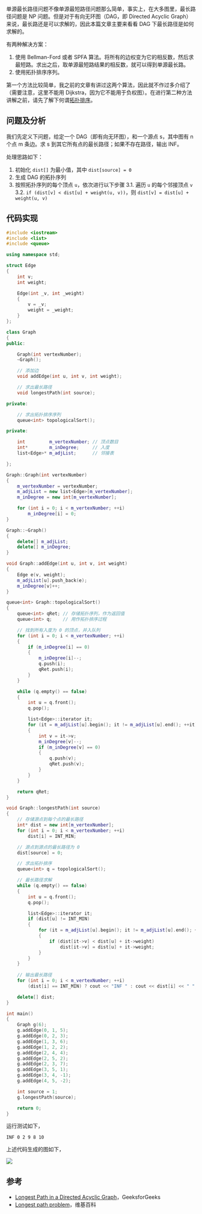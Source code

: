 单源最长路径问题不像单源最短路径问题那么简单，事实上，在大多图里，最长路径问题是 NP 问题。但是对于有向无环图（DAG，即 Directed Acyclic Graph）来说，最长路还是可以求解的，因此本篇文章主要来看看 DAG 下最长路径是如何求解的。

有两种解决方案：

1. 使用 Bellman-Ford 或者 SPFA 算法。将所有的边权变为它的相反数，然后求最短路。求出之后，取单源最短路结果的相反数，就可以得到单源最长路。
2. 使用拓扑排序序列。

第一个方法比较简单，我之前的文章有讲过这两个算法，因此就不作过多介绍了（需要注意，这里不能用 Dijkstra，因为它不能用于负权图）。在进行第二种方法讲解之前，请先了解下何谓[拓扑排序](https://ethsonliu.com/2020/01/topological-sorting.html)。

## 问题及分析

我们先定义下问题，给定一个 DAG（即有向无环图），和一个源点 s，其中图有 n 个点 m 条边。求 s 到其它所有点的最长路径；如果不存在路径，输出 INF。

处理思路如下：

1. 初始化 `dist[]` 为最小值，其中 `dist[source] = 0`
2. 生成 DAG 的拓扑序列
3. 按照拓扑序列的每个顶点 `u`，依次进行以下步骤
   3.1. 遍历 `u` 的每个邻接顶点 `v`
   3.2. `if (dist[v] < dist[u] + weight(u, v))`，则 `dist[v] = dist[u] + weight(u, v)`

## 代码实现

```c++
#include <iostream>
#include <list>
#include <queue>

using namespace std;

struct Edge
{
	int v;
	int weight;

	Edge(int _v, int _weight)
	{
		v = _v;
		weight = _weight;
	}
};

class Graph
{
public:

	Graph(int vertexNumber);
	~Graph();

	// 添加边
	void addEdge(int u, int v, int weight);

	// 求出最长路径
	void longestPath(int source);

private:

	// 求出拓扑排序序列
	queue<int> topologicalSort();

private:

	int         m_vertexNumber; // 顶点数目
	int*        m_inDegree;     // 入度
	list<Edge>* m_adjList;      // 邻接表

};

Graph::Graph(int vertexNumber)
{
	m_vertexNumber = vertexNumber;
	m_adjList = new list<Edge>[m_vertexNumber];
	m_inDegree = new int[m_vertexNumber];

	for (int i = 0; i < m_vertexNumber; ++i)
		m_inDegree[i] = 0;
}

Graph::~Graph()
{
	delete[] m_adjList;
	delete[] m_inDegree;
}

void Graph::addEdge(int u, int v, int weight)
{
	Edge e(v, weight);
	m_adjList[u].push_back(e);
	m_inDegree[v]++;
}

queue<int> Graph::topologicalSort()
{
	queue<int> qRet; // 存储拓扑序列，作为返回值
	queue<int> q;    // 用作拓扑排序过程

	// 找到所有入度为 0 的顶点，并入队列
	for (int i = 0; i < m_vertexNumber; ++i)
	{
		if (m_inDegree[i] == 0)
		{
			m_inDegree[i]--;
			q.push(i);
			qRet.push(i);
		}
	}

	while (q.empty() == false)
	{
		int u = q.front();
		q.pop();

		list<Edge>::iterator it;
		for (it = m_adjList[u].begin(); it != m_adjList[u].end(); ++it)
		{
			int v = it->v;
			m_inDegree[v]--;
			if (m_inDegree[v] == 0)
			{
				q.push(v);
				qRet.push(v);
			}
		}
	}

	return qRet;
}

void Graph::longestPath(int source)
{
	// 存储源点到每个点的最长路径
	int* dist = new int[m_vertexNumber];
	for (int i = 0; i < m_vertexNumber; ++i)
		dist[i] = INT_MIN;

	// 源点到源点的最长路径为 0
	dist[source] = 0;

	// 求出拓扑排序
	queue<int> q = topologicalSort();

	// 最长路径求解
	while (q.empty() == false)
	{
		int u = q.front();
		q.pop();

		list<Edge>::iterator it;
		if (dist[u] != INT_MIN)
		{
			for (it = m_adjList[u].begin(); it != m_adjList[u].end(); ++it)
			{
				if (dist[it->v] < dist[u] + it->weight)
					dist[it->v] = dist[u] + it->weight;
			}
		}
	}
	
    // 输出最长路径
	for (int i = 0; i < m_vertexNumber; ++i)
		(dist[i] == INT_MIN) ? cout << "INF " : cout << dist[i] << " ";

	delete[] dist;
}

int main()
{
	Graph g(6);
	g.addEdge(0, 1, 5);
	g.addEdge(0, 2, 3);
	g.addEdge(1, 3, 6);
	g.addEdge(1, 2, 2);
	g.addEdge(2, 4, 4);
	g.addEdge(2, 5, 2);
	g.addEdge(2, 3, 7);
	g.addEdge(3, 5, 1);
	g.addEdge(3, 4, -1);
	g.addEdge(4, 5, -2);

	int source = 1;
	g.longestPath(source);

	return 0;
}
```

运行测试如下，

```plaintext
INF 0 2 9 8 10
```

上述代码生成的图如下，

![](https://resource.ethsonliu.com/image/20200627_01.png)

## 参考

- [Longest Path in a Directed Acyclic Graph](https://www.geeksforgeeks.org/find-longest-path-directed-acyclic-graph/)，GeeksforGeeks
- [Longest path problem](https://en.wikipedia.org/wiki/Longest_path_problem)，维基百科

